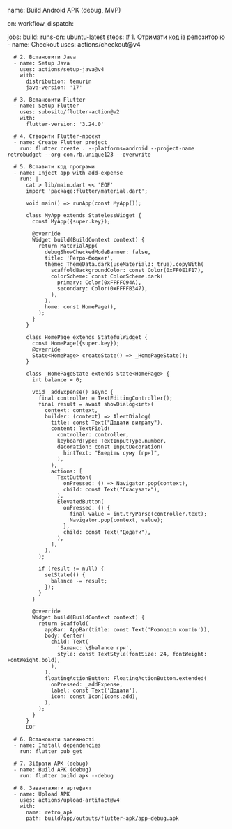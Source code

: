 name: Build Android APK (debug, MVP)

on:
  workflow_dispatch:

jobs:
  build:
    runs-on: ubuntu-latest
    steps:
      # 1. Отримати код із репозиторію
      - name: Checkout
        uses: actions/checkout@v4

      # 2. Встановити Java
      - name: Setup Java
        uses: actions/setup-java@v4
        with:
          distribution: temurin
          java-version: '17'

      # 3. Встановити Flutter
      - name: Setup Flutter
        uses: subosito/flutter-action@v2
        with:
          flutter-version: '3.24.0'

      # 4. Створити Flutter-проєкт
      - name: Create Flutter project
        run: flutter create . --platforms=android --project-name retrobudget --org com.rb.unique123 --overwrite

      # 5. Вставити код програми
      - name: Inject app with add-expense
        run: |
          cat > lib/main.dart << 'EOF'
          import 'package:flutter/material.dart';

          void main() => runApp(const MyApp());

          class MyApp extends StatelessWidget {
            const MyApp({super.key});

            @override
            Widget build(BuildContext context) {
              return MaterialApp(
                debugShowCheckedModeBanner: false,
                title: 'Ретро-бюджет',
                theme: ThemeData.dark(useMaterial3: true).copyWith(
                  scaffoldBackgroundColor: const Color(0xFF0E1F17),
                  colorScheme: const ColorScheme.dark(
                    primary: Color(0xFFFFC94A),
                    secondary: Color(0xFFFFB347),
                  ),
                ),
                home: const HomePage(),
              );
            }
          }

          class HomePage extends StatefulWidget {
            const HomePage({super.key});
            @override
            State<HomePage> createState() => _HomePageState();
          }

          class _HomePageState extends State<HomePage> {
            int balance = 0;

            void _addExpense() async {
              final controller = TextEditingController();
              final result = await showDialog<int>(
                context: context,
                builder: (context) => AlertDialog(
                  title: const Text("Додати витрату"),
                  content: TextField(
                    controller: controller,
                    keyboardType: TextInputType.number,
                    decoration: const InputDecoration(
                      hintText: "Введіть суму (грн)",
                    ),
                  ),
                  actions: [
                    TextButton(
                      onPressed: () => Navigator.pop(context),
                      child: const Text("Скасувати"),
                    ),
                    ElevatedButton(
                      onPressed: () {
                        final value = int.tryParse(controller.text);
                        Navigator.pop(context, value);
                      },
                      child: const Text("Додати"),
                    ),
                  ],
                ),
              );

              if (result != null) {
                setState(() {
                  balance -= result;
                });
              }
            }

            @override
            Widget build(BuildContext context) {
              return Scaffold(
                appBar: AppBar(title: const Text('Розподіл коштів')),
                body: Center(
                  child: Text(
                    'Баланс: \$balance грн',
                    style: const TextStyle(fontSize: 24, fontWeight: FontWeight.bold),
                  ),
                ),
                floatingActionButton: FloatingActionButton.extended(
                  onPressed: _addExpense,
                  label: const Text('Додати'),
                  icon: const Icon(Icons.add),
                ),
              );
            }
          }
          EOF

      # 6. Встановити залежності
      - name: Install dependencies
        run: flutter pub get

      # 7. Зібрати APK (debug)
      - name: Build APK (debug)
        run: flutter build apk --debug

      # 8. Завантажити артефакт
      - name: Upload APK
        uses: actions/upload-artifact@v4
        with:
          name: retro_apk
          path: build/app/outputs/flutter-apk/app-debug.apk
